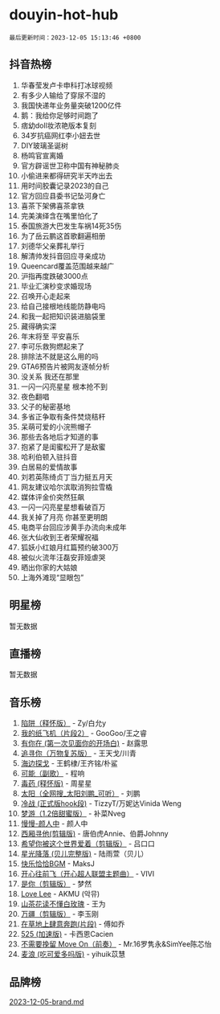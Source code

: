 # douyin-hot-hub

`最后更新时间：2023-12-05 15:13:46 +0800`

## 抖音热榜

1. 华春莹发卢卡申科打冰球视频
1. 有多少人输给了穿尿不湿的
1. 我国快递年业务量突破1200亿件
1. 鹅：我给你足够时间跑了
1. 痞幼doll妆浓艳版本复刻
1. 34岁抗癌网红李小妞去世
1. DIY玻璃圣诞树
1. 杨鸣官宣离婚
1. 官方辟谣世卫称中国有神秘肺炎
1. 小偷进来都得研究半天咋出去
1. 用时间胶囊记录2023的自己
1. 官方回应县委书记坠河身亡
1. 喜茶下架佛喜茶拿铁
1. 完美演绎含在嘴里怕化了
1. 泰国旅游大巴发生车祸14死35伤
1. 为了岳云鹏这首歌翻遍相册
1. 刘德华父亲葬礼举行
1. 解清帅发抖音回应寻亲成功
1. Queencard覆盖范围越来越广
1. 沪指再度跌破3000点
1. 毕业汇演秒变求婚现场
1. 召唤开心走起来
1. 给自己接根地线能防静电吗
1. 和我一起把知识装进脑袋里
1. 藏得确实深
1. 年末将至 平安喜乐
1. 李可乐救狗燃起来了
1. 排除法不就是这么用的吗
1. GTA6预告片被网友逐帧分析
1. 没关系 我还在那里
1. 一闪一闪亮星星 根本抢不到
1. 夜色翻唱
1. 父子的秘密基地
1. 多省正争取有条件焚烧秸秆
1. 呆萌可爱的小浣熊帽子
1. 那些去各地后才知道的事
1. 抱紧了是闺蜜松开了是敌蜜
1. 哈利伯顿入驻抖音
1. 白居易的爱情故事
1. 刘若英陈绮贞丁当力挺五月天
1. 网友建议哈尔滨取消狗拉雪橇
1. 媒体评金价突然狂飙
1. 一闪一闪亮星星想看破百万
1. 我关掉了月亮 你甚至更明朗
1. 电商平台回应涉黄手办流向未成年
1. 张大仙收到王者荣耀祝福
1. 狐妖小红娘月红篇预约破300万
1. 被似火流年汪磊安菲娅虐哭
1. 晒出你家的大姑娘
1. 上海外滩现“显眼包”

## 明星榜

暂无数据

## 直播榜

暂无数据

## 音乐榜

1. [陷阱（释怀版）](https://sf3-cdn-tos.douyinstatic.com/obj/tos-cn-ve-2774/oE8C21LeZrzKLDFfQYgMzx4GAIHageG5IzayY7) - Zy/白允y
1. [我的纸飞机（片段2）](https://sf3-cdn-tos.douyinstatic.com/obj/tos-cn-ve-2774/oM2ZrKcg2CD5AeRB2gkeXOFB1IxAGJdZPazYHf) - GooGoo/王之睿
1. [有你在 (第一次见面你的开场白)](https://sf3-cdn-tos.douyinstatic.com/obj/tos-cn-ve-2774/oAthrQ3ClJBfI57uBoFEgNDYtNCZ0TSYQQfxQ0) - 赵露思
1. [追寻你（万物复苏版）](https://sf6-cdn-tos.douyinstatic.com/obj/tos-cn-ve-2774/oYeAZJsbjIDit9APmBg8u6uDUQnHmoCf3gbo74) - 王天戈/川青
1. [海边探戈](https://sf6-cdn-tos.douyinstatic.com/obj/tos-cn-ve-2774/os9gE0VQCGqt6VQkZDyBBYvfSDY0QFe3vVmubn) - 王鹤棣/王齐铭/朴鲨
1. [可能（副歌）](https://sf3-cdn-tos.douyinstatic.com/obj/tos-cn-ve-2774/cde1731888894259b333569393c2fb51) - 程响
1. [毒药 (释怀版)](https://sf3-cdn-tos.douyinstatic.com/obj/tos-cn-ve-2774/oYILMEAzspdZBIzy4frJNB8ZHPHWAhiwowd4Ad) - 周星星
1. [太阳（全网搜_太阳刘鹏_可听）](https://sf6-cdn-tos.douyinstatic.com/obj/tos-cn-ve-2774/ogWbyIQnlBFImVbeDocRdCIYtBHlbJXgfZMvgz) - 刘鹏
1. [冷战 (正式版hook段)](https://sf6-cdn-tos.douyinstatic.com/obj/tos-cn-ve-2774/oMuEoiBasWApEMVDgNiI8VAByNmwo5J0pyf8Yx) - TizzyT/万妮达Vinida Weng
1. [梦游（1.2倍甜蜜版）](https://sf6-cdn-tos.douyinstatic.com/obj/tos-cn-ve-2774/o4gyAUm8hwufoEABmwVIiQtHsFuGzAEEWtNMzo) - 补菜Nveg
1. [慢慢-颜人中](https://sf3-cdn-tos.douyinstatic.com/obj/tos-cn-ve-2774/ocjHNfBXdBxQNC8ZGAeoLMFTUgtBg8bkExunDC) - 颜人中
1. [西厢寻他(剪辑版)](https://sf6-cdn-tos.douyinstatic.com/obj/tos-cn-ve-2774/oUsAVfAQKlRNxEv5qxvIB8o5qmIWUcXbzJKJhw) - 唐伯虎Annie、伯爵Johnny
1. [希望你被这个世界爱着（剪辑版）](https://sf3-cdn-tos.douyinstatic.com/obj/tos-cn-ve-2774/oo4H3BfEygN7l7bQaMBOZHCQ1eI4FqtED5skQ2) - 吕口口
1. [星光降落 (贝儿完整版)](https://sf3-cdn-tos.douyinstatic.com/obj/tos-cn-ve-2774/okwB9hAwyAtsFFkFBzAX1hOOfQuIoMNs0W2Mwr) - 陆雨萱（贝儿）
1. [快乐恰恰BGM](https://sf6-cdn-tos.douyinstatic.com/obj/tos-cn-ve-2774/07b173ca7d2f40f3ba0b97ac7fa3a44a) - MaksJ
1. [开心往前飞（开心超人联盟主题曲）](https://sf3-cdn-tos.douyinstatic.com/obj/tos-cn-ve-2774/9d8fb7c82cf1421fb93a9fe925275e0a) - VIVI
1. [是你（剪辑版）](https://sf6-cdn-tos.douyinstatic.com/obj/tos-cn-ve-2774/46019dae783c4c969944217fe1cfafc4) - 梦然
1. [Love Lee](https://sf6-cdn-tos.douyinstatic.com/obj/tos-cn-ve-2774/o05GbkJGbCBTdDnMtB0fwOYgkeZp23vrWQDQBS) - AKMU (악뮤)
1. [山茶花读不懂白玫瑰](https://sf6-cdn-tos.douyinstatic.com/obj/tos-cn-ve-2774/osfn8B7DktrRHEPJgPCfDbw7QDQEkwC16BxZg9) - 王为
1. [万疆（剪辑版）](https://sf3-cdn-tos.douyinstatic.com/obj/tos-cn-ve-2774/ooG7oVgFlDTelKCjCsTTobQvbdtj1BBQXnfZd8) - 李玉刚
1. [在草地上肆意奔跑(片段)](https://sf3-cdn-tos.douyinstatic.com/obj/tos-cn-ve-2774/8831d494742f45dabdfa8adb8b817259) - 傅如乔
1. [525 (加速版)](https://sf6-cdn-tos.douyinstatic.com/obj/tos-cn-ve-2774/oIfKCtqfDyP8Vc9FpAPgWMyezT6LnDT1abRwGg) - 卡西恩Cacien
1. [不需要挽留 Move On（前奏）](https://sf6-cdn-tos.douyinstatic.com/obj/tos-cn-ve-2774/ooCBhgCCkF4nExzQL9WZSUbitfA8IsDkgQIYhe) - Mr.16罗隽永&SimYee陈芯怡
1. [麦浪 (吃可爱多吗版)](https://sf6-cdn-tos.douyinstatic.com/obj/tos-cn-ve-2774/fb2bf2aaa2854aaa8ec0fcfabbee4bd8) - yihuik苡慧

## 品牌榜

[2023-12-05-brand.md](2023-12-05-brand.md)

